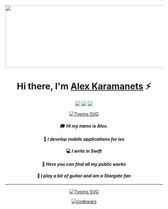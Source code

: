 
<center>
<img src="" width="1000" height="200"> 
<center>

### <h1 align="center">Hi there, I'm <a href="https://github.com/karamanets" target="_blank">Alex Karamanets</a>   :zap:

![](https://img.shields.io/cocoapods/p/ios?color=%239356A0&label=Swift&logo=Swift&logoColor=%239356A0&style=plastic)  ![](https://img.shields.io/cocoapods/p/ios?color=%239356A0&label=SwiftUi&logo=Swift&logoColor=%239356A0&style=plastic)  ![](https://img.shields.io/cocoapods/p/ios?color=%239356A0&label=UiKit&logo=UIkit&logoColor=%239356A0&style=plastic)


<a href="https://git.io/typing-svg"><img src="https://readme-typing-svg.demolab.com?font=Fira+Code&pause=1000&color=9356A0&width=435&lines=A+little+bit+about+me" alt="Typing SVG" /></a>
#### :mortar_board: ***Hi my name is Alex.*** 
#### :calling: ***I develop mobile applications for ios*** 
#### :computer: ***I write in Swift***
#### :school_satchel: ***Here you can find all my public works*** 
#### :guitar: ***I play a bit of guitar and am a Stargate fan***
____
 
 
 
 
 
<a href="https://git.io/typing-svg"><img src="https://readme-typing-svg.demolab.com?font=Fira+Code&pause=1000&color=9356A0&width=435&lines=Just+try+it+simply" alt="Typing SVG" /></a>

[![codewars](https://www.codewars.com/users/Mr_Lucius/badges/large)](https://www.codewars.com/users/Mr_Lucius)




<gif src=". " width="200" height="200"> 



<!--
**karamanets/karamanets** is a ✨ _special_ ✨ repository because its `README.md` (this file) appears on your GitHub profile.

Here are some ideas to get you started:

- 🔭 I’m currently working on ...
- 🌱 I’m currently learning ...
- 👯 I’m looking to collaborate on ...
- 🤔 I’m looking for help with ...
- 💬 Ask me about ...
- 📫 How to reach me: ...
- 😄 Pronouns: ...
- ⚡ Fun fact: ...
-->
